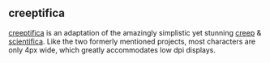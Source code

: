 ## creeptifica

[creeptifica](https://github.com/Akuma/creeptifica) is an adaptation of the amazingly simplistic yet stunning [creep](https://github.com/romeovs/creep) & [scientifica](https://github.com/NerdyPepper/scientifica).
Like the two formerly mentioned projects, most characters are only 4px wide, which greatly accommodates low dpi displays.
